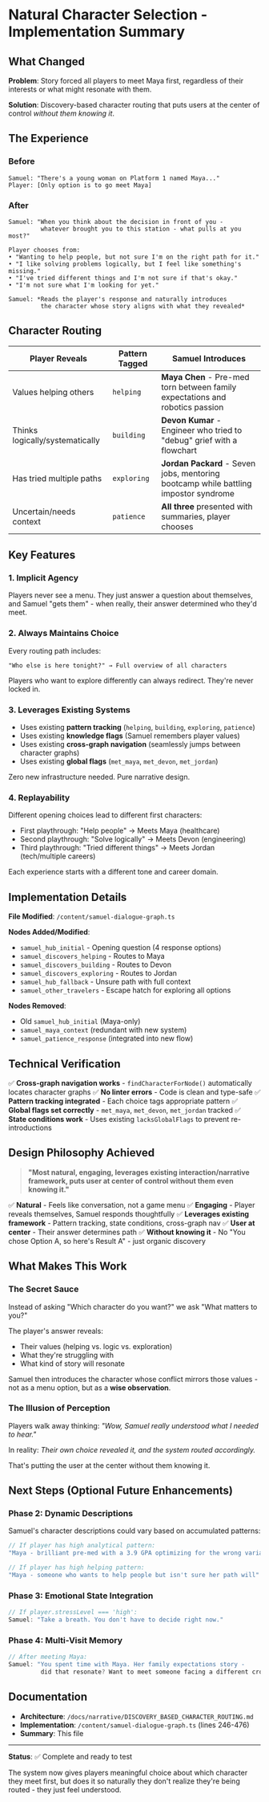 # Natural Character Selection - Implementation Summary

## What Changed

**Problem**: Story forced all players to meet Maya first, regardless of their interests or what might resonate with them.

**Solution**: Discovery-based character routing that puts users at the center of control *without them knowing it*.

## The Experience

### Before
```
Samuel: "There's a young woman on Platform 1 named Maya..."
Player: [Only option is to go meet Maya]
```

### After
```
Samuel: "When you think about the decision in front of you - 
         whatever brought you to this station - what pulls at you most?"

Player chooses from:
• "Wanting to help people, but not sure I'm on the right path for it."
• "I like solving problems logically, but I feel like something's missing."
• "I've tried different things and I'm not sure if that's okay."
• "I'm not sure what I'm looking for yet."

Samuel: *Reads the player's response and naturally introduces 
         the character whose story aligns with what they revealed*
```

## Character Routing

| Player Reveals | Pattern Tagged | Samuel Introduces |
|----------------|----------------|-------------------|
| Values helping others | `helping` | **Maya Chen** - Pre-med torn between family expectations and robotics passion |
| Thinks logically/systematically | `building` | **Devon Kumar** - Engineer who tried to "debug" grief with a flowchart |
| Has tried multiple paths | `exploring` | **Jordan Packard** - Seven jobs, mentoring bootcamp while battling impostor syndrome |
| Uncertain/needs context | `patience` | **All three** presented with summaries, player chooses |

## Key Features

### 1. **Implicit Agency**
Players never see a menu. They just answer a question about themselves, and Samuel "gets them" - when really, their answer determined who they'd meet.

### 2. **Always Maintains Choice**
Every routing path includes:
```
"Who else is here tonight?" → Full overview of all characters
```

Players who want to explore differently can always redirect. They're never locked in.

### 3. **Leverages Existing Systems**
- Uses existing **pattern tracking** (`helping`, `building`, `exploring`, `patience`)
- Uses existing **knowledge flags** (Samuel remembers player values)
- Uses existing **cross-graph navigation** (seamlessly jumps between character graphs)
- Uses existing **global flags** (`met_maya`, `met_devon`, `met_jordan`)

Zero new infrastructure needed. Pure narrative design.

### 4. **Replayability**
Different opening choices lead to different first characters:
- First playthrough: "Help people" → Meets Maya (healthcare)
- Second playthrough: "Solve logically" → Meets Devon (engineering)
- Third playthrough: "Tried different things" → Meets Jordan (tech/multiple careers)

Each experience starts with a different tone and career domain.

## Implementation Details

**File Modified**: `/content/samuel-dialogue-graph.ts`

**Nodes Added/Modified**:
- `samuel_hub_initial` - Opening question (4 response options)
- `samuel_discovers_helping` - Routes to Maya
- `samuel_discovers_building` - Routes to Devon
- `samuel_discovers_exploring` - Routes to Jordan
- `samuel_hub_fallback` - Unsure path with full context
- `samuel_other_travelers` - Escape hatch for exploring all options

**Nodes Removed**:
- Old `samuel_hub_initial` (Maya-only)
- `samuel_maya_context` (redundant with new system)
- `samuel_patience_response` (integrated into new flow)

## Technical Verification

✅ **Cross-graph navigation works** - `findCharacterForNode()` automatically locates character graphs
✅ **No linter errors** - Code is clean and type-safe
✅ **Pattern tracking integrated** - Each choice tags appropriate pattern
✅ **Global flags set correctly** - `met_maya`, `met_devon`, `met_jordan` tracked
✅ **State conditions work** - Uses existing `lacksGlobalFlags` to prevent re-introductions

## Design Philosophy Achieved

> **"Most natural, engaging, leverages existing interaction/narrative framework, 
> puts user at center of control without them even knowing it."**

✅ **Natural** - Feels like conversation, not a game menu
✅ **Engaging** - Player reveals themselves, Samuel responds thoughtfully
✅ **Leverages existing framework** - Pattern tracking, state conditions, cross-graph nav
✅ **User at center** - Their answer determines path
✅ **Without knowing it** - No "You chose Option A, so here's Result A" - just organic discovery

## What Makes This Work

### The Secret Sauce
Instead of asking "Which character do you want?" we ask "What matters to you?"

The player's answer reveals:
- Their values (helping vs. logic vs. exploration)
- What they're struggling with
- What kind of story will resonate

Samuel then introduces the character whose conflict mirrors those values - not as a menu option, but as a **wise observation**.

### The Illusion of Perception
Players walk away thinking: *"Wow, Samuel really understood what I needed to hear."*

In reality: *Their own choice revealed it, and the system routed accordingly.*

That's putting the user at the center without them knowing it.

## Next Steps (Optional Future Enhancements)

### Phase 2: Dynamic Descriptions
Samuel's character descriptions could vary based on accumulated patterns:

```typescript
// If player has high analytical pattern:
"Maya - brilliant pre-med with a 3.9 GPA optimizing for the wrong variable"

// If player has high helping pattern:
"Maya - someone who wants to help people but isn't sure her path will"
```

### Phase 3: Emotional State Integration
```typescript
// If player.stressLevel === 'high':
Samuel: "Take a breath. You don't have to decide right now."
```

### Phase 4: Multi-Visit Memory
```typescript
// After meeting Maya:
Samuel: "You spent time with Maya. Her family expectations story - 
         did that resonate? Want to meet someone facing a different crossroads?"
```

## Documentation

- **Architecture**: `/docs/narrative/DISCOVERY_BASED_CHARACTER_ROUTING.md`
- **Implementation**: `/content/samuel-dialogue-graph.ts` (lines 246-476)
- **Summary**: This file

---

**Status**: ✅ Complete and ready to test

The system now gives players meaningful choice about which character they meet first, but does it so naturally they don't realize they're being routed - they just feel understood.

